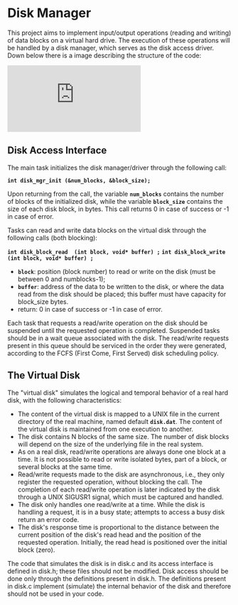 # Disk Manager

This project aims to implement input/output operations (reading and writing) of data blocks on a virtual hard drive. The execution of these operations will be handled by a disk manager, which serves as the disk access driver. Down below there is a image describing the structure of the code:

![Schema](https://wiki.inf.ufpr.br/maziero/lib/exe/fetch.php?cache=&media=so:ppos_disk.png)

## Disk Access Interface

The main task initializes the disk manager/driver through the following call:

**`int disk_mgr_init (&num_blocks, &block_size);`**

Upon returning from the call, the variable **`num_blocks`** contains the number of blocks of the initialized disk, while the variable **`block_size`** contains the size of each disk block, in bytes. This call returns 0 in case of success or -1 in case of error.

Tasks can read and write data blocks on the virtual disk through the following calls (both blocking):

**`int disk_block_read  (int block, void* buffer) ;`**
**`int disk_block_write (int block, void* buffer) ;`**

 - **`block`**: position (block number) to read or write on the disk (must be between 0 and numblocks-1);
 - **`buffer`**: address of the data to be written to the disk, or where the data read from the disk should be placed; this buffer must have capacity for block_size bytes.
 - return: 0 in case of success or -1 in case of error.

Each task that requests a read/write operation on the disk should be suspended until the requested operation is completed. Suspended tasks should be in a wait queue associated with the disk. The read/write requests present in this queue should be serviced in the order they were generated, according to the FCFS (First Come, First Served) disk scheduling policy.

## The Virtual Disk

The "virtual disk" simulates the logical and temporal behavior of a real hard disk, with the following characteristics:

- The content of the virtual disk is mapped to a UNIX file in the current directory of the real machine, named default **`disk.dat`**. The content of the virtual disk is maintained from one execution to another.
- The disk contains N blocks of the same size. The number of disk blocks will depend on the size of the underlying file in the real system.
- As on a real disk, read/write operations are always done one block at a time. It is not possible to read or write isolated bytes, part of a block, or several blocks at the same time.
- Read/write requests made to the disk are asynchronous, i.e., they only register the requested operation, without blocking the call. The completion of each read/write operation is later indicated by the disk through a UNIX SIGUSR1 signal, which must be captured and handled.
- The disk only handles one read/write at a time. While the disk is handling a request, it is in a busy state; attempts to access a busy disk return an error code.
- The disk's response time is proportional to the distance between the current position of the disk's read head and the position of the requested operation. Initially, the read head is positioned over the initial block (zero).

The code that simulates the disk is in disk.c and its access interface is defined in disk.h; these files should not be modified. Disk access should be done only through the definitions present in disk.h. The definitions present in disk.c implement (simulate) the internal behavior of the disk and therefore should not be used in your code.
